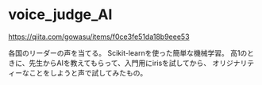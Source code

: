 # voice_judge_AI
https://qiita.com/gowasu/items/f0ce3fe51da18b9eee53

各国のリーダーの声を当てる。
Scikit-learnを使った簡単な機械学習。
高1のときに、先生からAIを教えてもらって、入門用にirisを試してから、
オリジナリティーなことをしようと声で試してみたもの。
